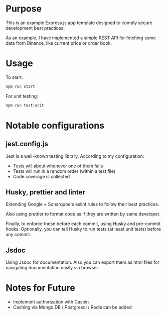 # Purpose
This is an example Express.js app template designed to comply secure development best practices.

As an example, I have implemented a simple REST API for fetching some data from Binance, like current price or order book.

# Usage
To start:
```bash
npm run start
```

For unit testing:
```bash
npm run test:unit
```


# Notable configurations
## jest.config.js
Jest is a well-known testing library. According to my configuration:
- Tests will about whenever one of them fails
- Tests will run in a random order (within a test file)
- Code coverage is collected

## Husky, prettier and linter
Extending Google + Sonarqube's eslint rules to follow their best practices.

Also using prettier to format code as if they are written by same developer.

Finally, to enforce these before each commit, using Husky and pre-commit hooks. Optionally, you can tell Husky to run tests (at least unit tests) before any commit.

## Jsdoc
Using Jsdoc for documentation. Also you can export them as html files for navigating documentation easily via browser.


# Notes for Future
- Implement authorization with Casbin
- Caching via Mongo DB / Postgresql / Redis can be added

